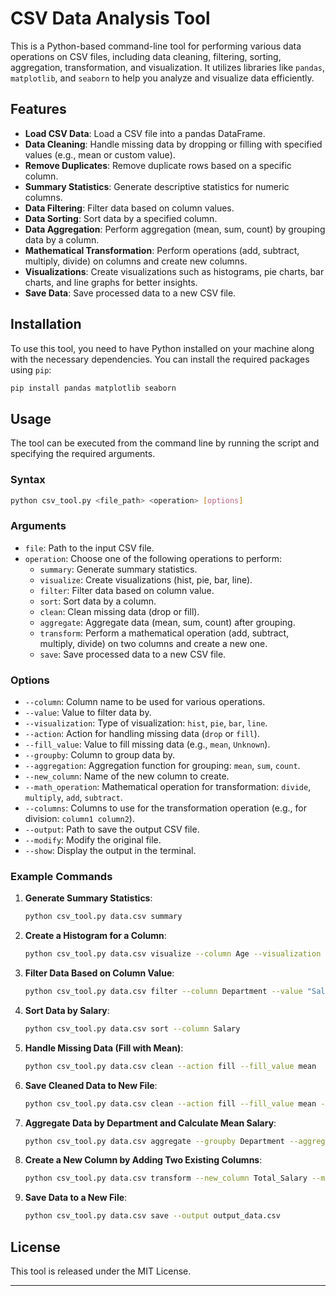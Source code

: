 

# CSV Data Analysis Tool

This is a Python-based command-line tool for performing various data operations on CSV files, including data cleaning, filtering, sorting, aggregation, transformation, and visualization. It utilizes libraries like `pandas`, `matplotlib`, and `seaborn` to help you analyze and visualize data efficiently.

## Features

- **Load CSV Data**: Load a CSV file into a pandas DataFrame.
- **Data Cleaning**: Handle missing data by dropping or filling with specified values (e.g., mean or custom value).
- **Remove Duplicates**: Remove duplicate rows based on a specific column.
- **Summary Statistics**: Generate descriptive statistics for numeric columns.
- **Data Filtering**: Filter data based on column values.
- **Data Sorting**: Sort data by a specified column.
- **Data Aggregation**: Perform aggregation (mean, sum, count) by grouping data by a column.
- **Mathematical Transformation**: Perform operations (add, subtract, multiply, divide) on columns and create new columns.
- **Visualizations**: Create visualizations such as histograms, pie charts, bar charts, and line graphs for better insights.
- **Save Data**: Save processed data to a new CSV file.

## Installation

To use this tool, you need to have Python installed on your machine along with the necessary dependencies. You can install the required packages using `pip`:

```bash
pip install pandas matplotlib seaborn
```

## Usage

The tool can be executed from the command line by running the script and specifying the required arguments.

### Syntax

```bash
python csv_tool.py <file_path> <operation> [options]
```

### Arguments

- `file`: Path to the input CSV file.
- `operation`: Choose one of the following operations to perform:
  - `summary`: Generate summary statistics.
  - `visualize`: Create visualizations (hist, pie, bar, line).
  - `filter`: Filter data based on column value.
  - `sort`: Sort data by a column.
  - `clean`: Clean missing data (drop or fill).
  - `aggregate`: Aggregate data (mean, sum, count) after grouping.
  - `transform`: Perform a mathematical operation (add, subtract, multiply, divide) on two columns and create a new one.
  - `save`: Save processed data to a new CSV file.

### Options

- `--column`: Column name to be used for various operations.
- `--value`: Value to filter data by.
- `--visualization`: Type of visualization: `hist`, `pie`, `bar`, `line`.
- `--action`: Action for handling missing data (`drop` or `fill`).
- `--fill_value`: Value to fill missing data (e.g., `mean`, `Unknown`).
- `--groupby`: Column to group data by.
- `--aggregation`: Aggregation function for grouping: `mean`, `sum`, `count`.
- `--new_column`: Name of the new column to create.
- `--math_operation`: Mathematical operation for transformation: `divide`, `multiply`, `add`, `subtract`.
- `--columns`: Columns to use for the transformation operation (e.g., for division: `column1 column2`).
- `--output`: Path to save the output CSV file.
- `--modify`: Modify the original file.
- `--show`: Display the output in the terminal.

### Example Commands

1. **Generate Summary Statistics**:
   ```bash
   python csv_tool.py data.csv summary
   ```

2. **Create a Histogram for a Column**:
   ```bash
   python csv_tool.py data.csv visualize --column Age --visualization hist
   ```

3. **Filter Data Based on Column Value**:
   ```bash
   python csv_tool.py data.csv filter --column Department --value "Sales"
   ```

4. **Sort Data by Salary**:
   ```bash
   python csv_tool.py data.csv sort --column Salary
   ```

5. **Handle Missing Data (Fill with Mean)**:
   ```bash
   python csv_tool.py data.csv clean --action fill --fill_value mean
   ```

6. **Save Cleaned Data to New File**:
   ```bash
   python csv_tool.py data.csv clean --action fill --fill_value mean --output cleaned_data.csv
   ```

7. **Aggregate Data by Department and Calculate Mean Salary**:
   ```bash
   python csv_tool.py data.csv aggregate --groupby Department --aggregation mean
   ```

8. **Create a New Column by Adding Two Existing Columns**:
   ```bash
   python csv_tool.py data.csv transform --new_column Total_Salary --math_operation add --columns Salary Bonus
   ```

9. **Save Data to a New File**:
   ```bash
   python csv_tool.py data.csv save --output output_data.csv
   ```

## License

This tool is released under the MIT License.

---
